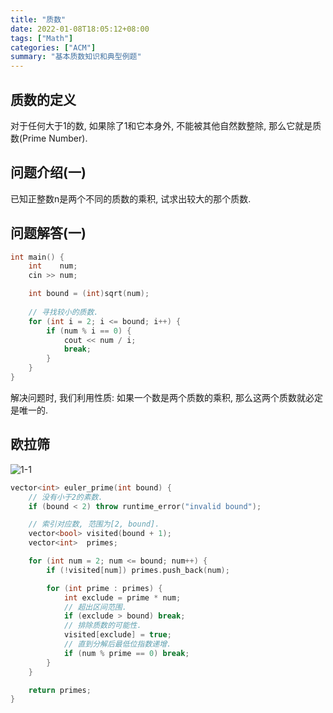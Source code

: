 ```yaml
---
title: "质数"
date: 2022-01-08T18:05:12+08:00
tags: ["Math"]
categories: ["ACM"]
summary: "基本质数知识和典型例题"
---
```


## 质数的定义

对于任何大于1的数, 如果除了1和它本身外, 不能被其他自然数整除, 那么它就是质数(Prime Number).

## 问题介绍(一)

已知正整数n是两个不同的质数的乘积, 试求出较大的那个质数.

## 问题解答(一)

```c++
int main() {
    int    num;
    cin >> num;

    int bound = (int)sqrt(num);
    
    // 寻找较小的质数.
    for (int i = 2; i <= bound; i++) {
        if (num % i == 0) {
            cout << num / i;
            break;
        }
    }
}
```

解决问题时, 我们利用性质: 如果一个数是两个质数的乘积, 那么这两个质数就必定是唯一的.

## 欧拉筛

![1-1](https://axlis.oss-cn-hangzhou.aliyuncs.com/blog/acm/math/1-1.svg)

```c++
vector<int> euler_prime(int bound) {
    // 没有小于2的素数.
    if (bound < 2) throw runtime_error("invalid bound");

    // 索引对应数, 范围为[2, bound].
    vector<bool> visited(bound + 1);
    vector<int>  primes;

    for (int num = 2; num <= bound; num++) {
        if (!visited[num]) primes.push_back(num);

        for (int prime : primes) {
            int exclude = prime * num;
            // 超出区间范围.
            if (exclude > bound) break;
            // 排除质数的可能性.
            visited[exclude] = true;
            // 直到分解后最低位指数递增.
            if (num % prime == 0) break;
        }
    }

    return primes;
}
```